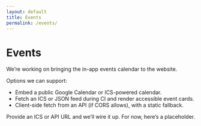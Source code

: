 ```yaml
---
layout: default
title: Events
permalink: /events/
---
```


# Events

We’re working on bringing the in-app events calendar to the website.

Options we can support:

- Embed a public Google Calendar or ICS-powered calendar.
- Fetch an ICS or JSON feed during CI and render accessible event cards.
- Client-side fetch from an API (if CORS allows), with a static fallback.

Provide an ICS or API URL and we’ll wire it up. For now, here’s a placeholder.
